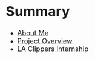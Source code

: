 <font size="+1.5">

# Summary

- [About Me](./aboutme.md)
- [Project Overview](./projectsummary.md)
- [LA Clippers Internship](./clippers.md)
